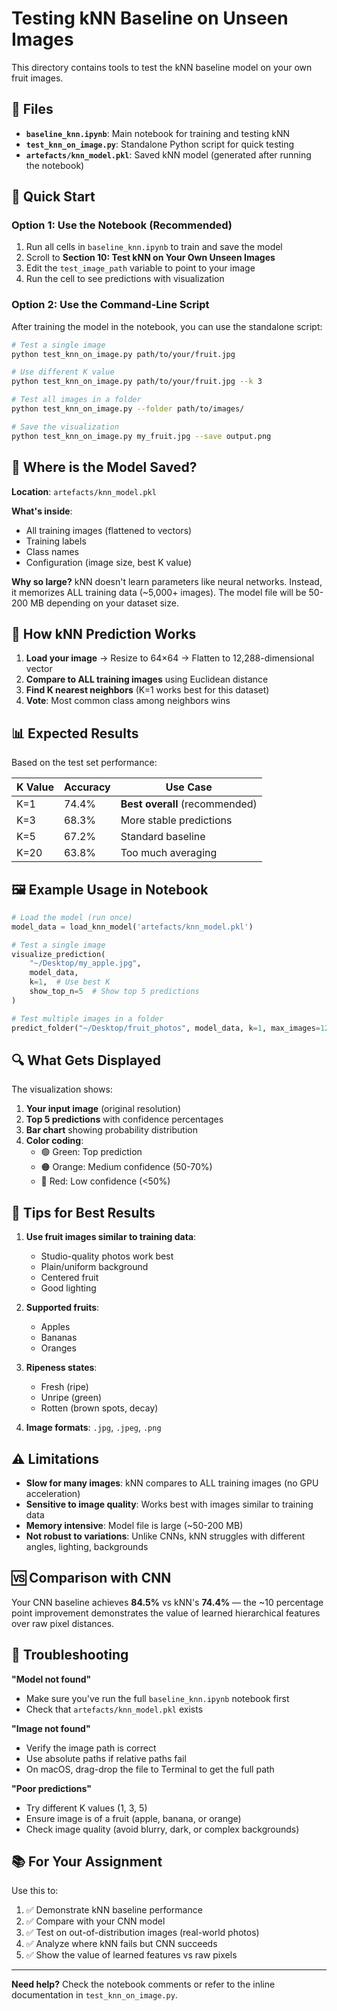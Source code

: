 # Testing kNN Baseline on Unseen Images

This directory contains tools to test the kNN baseline model on your own fruit images.

## 📁 Files

- **`baseline_knn.ipynb`**: Main notebook for training and testing kNN
- **`test_knn_on_image.py`**: Standalone Python script for quick testing
- **`artefacts/knn_model.pkl`**: Saved kNN model (generated after running the notebook)

## 🚀 Quick Start

### Option 1: Use the Notebook (Recommended)

1. Run all cells in `baseline_knn.ipynb` to train and save the model
2. Scroll to **Section 10: Test kNN on Your Own Unseen Images**
3. Edit the `test_image_path` variable to point to your image
4. Run the cell to see predictions with visualization

### Option 2: Use the Command-Line Script

After training the model in the notebook, you can use the standalone script:

```bash
# Test a single image
python test_knn_on_image.py path/to/your/fruit.jpg

# Use different K value
python test_knn_on_image.py path/to/your/fruit.jpg --k 3

# Test all images in a folder
python test_knn_on_image.py --folder path/to/images/

# Save the visualization
python test_knn_on_image.py my_fruit.jpg --save output.png
```

## 📝 Where is the Model Saved?

**Location**: `artefacts/knn_model.pkl`

**What's inside**:
- All training images (flattened to vectors)
- Training labels
- Class names
- Configuration (image size, best K value)

**Why so large?** kNN doesn't learn parameters like neural networks. Instead, it memorizes ALL training data (~5,000+ images). The model file will be 50-200 MB depending on your dataset size.

## 🎯 How kNN Prediction Works

1. **Load your image** → Resize to 64×64 → Flatten to 12,288-dimensional vector
2. **Compare to ALL training images** using Euclidean distance
3. **Find K nearest neighbors** (K=1 works best for this dataset)
4. **Vote**: Most common class among neighbors wins

## 📊 Expected Results

Based on the test set performance:

| K Value | Accuracy | Use Case |
|---------|----------|----------|
| K=1 | 74.4% | **Best overall** (recommended) |
| K=3 | 68.3% | More stable predictions |
| K=5 | 67.2% | Standard baseline |
| K=20 | 63.8% | Too much averaging |

## 🖼️ Example Usage in Notebook

```python
# Load the model (run once)
model_data = load_knn_model('artefacts/knn_model.pkl')

# Test a single image
visualize_prediction(
    "~/Desktop/my_apple.jpg", 
    model_data, 
    k=1,  # Use best K
    show_top_n=5  # Show top 5 predictions
)

# Test multiple images in a folder
predict_folder("~/Desktop/fruit_photos", model_data, k=1, max_images=12)
```

## 🔍 What Gets Displayed

The visualization shows:
1. **Your input image** (original resolution)
2. **Top 5 predictions** with confidence percentages
3. **Bar chart** showing probability distribution
4. **Color coding**:
   - 🟢 Green: Top prediction
   - 🟠 Orange: Medium confidence (50-70%)
   - 🔴 Red: Low confidence (<50%)

## 📌 Tips for Best Results

1. **Use fruit images similar to training data**:
   - Studio-quality photos work best
   - Plain/uniform background
   - Centered fruit
   - Good lighting

2. **Supported fruits**:
   - Apples
   - Bananas
   - Oranges

3. **Ripeness states**:
   - Fresh (ripe)
   - Unripe (green)
   - Rotten (brown spots, decay)

4. **Image formats**: `.jpg`, `.jpeg`, `.png`

## ⚠️ Limitations

- **Slow for many images**: kNN compares to ALL training images (no GPU acceleration)
- **Sensitive to image quality**: Works best with images similar to training data
- **Memory intensive**: Model file is large (~50-200 MB)
- **Not robust to variations**: Unlike CNNs, kNN struggles with different angles, lighting, backgrounds

## 🆚 Comparison with CNN

Your CNN baseline achieves **84.5%** vs kNN's **74.4%** — the ~10 percentage point improvement demonstrates the value of learned hierarchical features over raw pixel distances.

## 🐛 Troubleshooting

**"Model not found"**
- Make sure you've run the full `baseline_knn.ipynb` notebook first
- Check that `artefacts/knn_model.pkl` exists

**"Image not found"**
- Verify the image path is correct
- Use absolute paths if relative paths fail
- On macOS, drag-drop the file to Terminal to get the full path

**"Poor predictions"**
- Try different K values (1, 3, 5)
- Ensure image is of a fruit (apple, banana, or orange)
- Check image quality (avoid blurry, dark, or complex backgrounds)

## 📚 For Your Assignment

Use this to:
1. ✅ Demonstrate kNN baseline performance
2. ✅ Compare with your CNN model
3. ✅ Test on out-of-distribution images (real-world photos)
4. ✅ Analyze where kNN fails but CNN succeeds
5. ✅ Show the value of learned features vs raw pixels

---

**Need help?** Check the notebook comments or refer to the inline documentation in `test_knn_on_image.py`.
